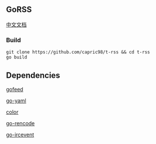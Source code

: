 ## GoRSS
[中文文档](README-zh_CN.md)
### Build
```
git clone https://github.com/capric98/t-rss && cd t-rss
go build
```
## Dependencies
[gofeed](https://github.com/mmcdole/gofeed)

[go-yaml](https://github.com/go-yaml/yaml)

[color](https://github.com/fatih/color)

[go-rencode](https://github.com/gdm85/go-rencode)

[go-ircevent](https://github.com/thoj/go-ircevent)


